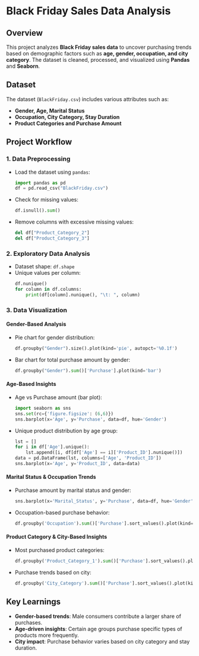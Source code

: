 # **Black Friday Sales Data Analysis**

## **Overview**
This project analyzes **Black Friday sales data** to uncover purchasing trends based on demographic factors such as **age, gender, occupation, and city category**. The dataset is cleaned, processed, and visualized using **Pandas** and **Seaborn**.

## **Dataset**
The dataset (`BlackFriday.csv`) includes various attributes such as:
- **Gender, Age, Marital Status**
- **Occupation, City Category, Stay Duration**
- **Product Categories and Purchase Amount**

## **Project Workflow**
### **1. Data Preprocessing**
- Load the dataset using `pandas`:
  ```python
  import pandas as pd
  df = pd.read_csv("BlackFriday.csv")
  ```
- Check for missing values:
  ```python
  df.isnull().sum()
  ```
- Remove columns with excessive missing values:
  ```python
  del df["Product_Category_2"]
  del df["Product_Category_3"]
  ```

### **2. Exploratory Data Analysis**
- Dataset shape: `df.shape`
- Unique values per column:
  ```python
  df.nunique()
  for column in df.columns:
      print(df[column].nunique(), "\t: ", column)
  ```

### **3. Data Visualization**
#### **Gender-Based Analysis**
- Pie chart for gender distribution:
  ```python
  df.groupby("Gender").size().plot(kind='pie', autopct='%0.1f')
  ```
- Bar chart for total purchase amount by gender:
  ```python
  df.groupby("Gender").sum()['Purchase'].plot(kind='bar')
  ```

#### **Age-Based Insights**
- Age vs Purchase amount (bar plot):
  ```python
  import seaborn as sns
  sns.set(rc={'figure.figsize': (6,6)})
  sns.barplot(x='Age', y='Purchase', data=df, hue='Gender')
  ```
- Unique product distribution by age group:
  ```python
  lst = []
  for i in df['Age'].unique():
      lst.append([i, df[df['Age'] == i]['Product_ID'].nunique()])
  data = pd.DataFrame(lst, columns=['Age', 'Product_ID'])
  sns.barplot(x='Age', y='Product_ID', data=data)
  ```

#### **Marital Status & Occupation Trends**
- Purchase amount by marital status and gender:
  ```python
  sns.barplot(x='Marital_Status', y='Purchase', data=df, hue='Gender')
  ```
- Occupation-based purchase behavior:
  ```python
  df.groupby('Occupation').sum()['Purchase'].sort_values().plot(kind='bar')
  ```

#### **Product Category & City-Based Insights**
- Most purchased product categories:
  ```python
  df.groupby('Product_Category_1').sum()['Purchase'].sort_values().plot(kind='bar')
  ```
- Purchase trends based on city:
  ```python
  df.groupby('City_Category').sum()['Purchase'].sort_values().plot(kind='bar')
  ```

## **Key Learnings**
- **Gender-based trends**: Male consumers contribute a larger share of purchases.
- **Age-driven insights**: Certain age groups purchase specific types of products more frequently.
- **City impact**: Purchase behavior varies based on city category and stay duration.


